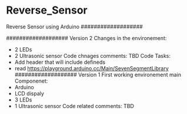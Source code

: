 # Reverse_Sensor
Reverse Sensor using Arduino 
###################



###################
Version 2
Changes in the environement:
- 2 LEDs
- 2 Ultrasonic sensor
Code chnages comments: TBD
Code Tasks: 
- Add header that will include defineds
- read https://playground.arduino.cc/Main/SevenSegmentLibrary 
###################
Version 1
First working environement main Componenet: 
- Arduino
- LCD dispaly
- 3 LEDs
- 1 Ultrasonic sensor
Code related comments: TBD
